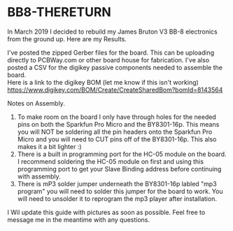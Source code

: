 # BB8-THERETURN
In March 2019 I decided to rebuild my James Bruton V3 BB-8 electronics from the ground up. Here are my Results. 

I've posted the zipped Gerber files for the board. This can be uploading directly to PCBWay.com or other board house for fabrication. 
I've also posted a CSV for the digikey passive components needed to assemble the board.  
Here is a link to the digikey BOM (let me know if this isn't working)
https://www.digikey.com/BOM/Create/CreateSharedBom?bomId=8143564

Notes on Assembly. 
1. To make room on the board I only have through holes for the needed pins on both the Sparkfun Pro Micro and the BY8301-16p.  This means you will NOT be soldering all the pin headers onto the Sparkfun Pro Micro and you will need to CUT pins off of the BY8301-16p.  This also makes it a bit lighter :)
2. There is a built in programming port for the HC-05 module on the board. I recommend soldering the HC-05 module on first and using this programming port to get your Slave Binding address before continuing with assembly. 
3. There is mP3 solder jumper underneath the BY8301-16p labled "mp3 program"  you will need to solder this jumper for the board to work.  You will need to unsolder it to reprogram the mp3 player after installation. 



I Wil update this guide with pictures as soon as possible. Feel free to message me in the meantime with any questions. 
